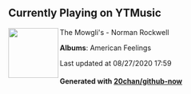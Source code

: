## Currently Playing on YTMusic

[<img align="left" width="100" src="https://lh3.googleusercontent.com/v1_Dr9TE-gjW3FYknLP8DzXSiBKcEjHLDx6HevzGU85C5ScehkgmfFWJ5ZGSLmKy-3tuZkxoZaeGBBeRAw">](https://music.youtube.com/channel/UCnJP89qgdM49vFxz91Vftwg)

The Mowgli's - Norman Rockwell

**Albums**: American Feelings

Last updated at 08/27/2020 17:59

#### Generated with [20chan/github-now](https://github.com/20chan/github-now)


<!--
**20chan/20chan** is a ✨ _special_ ✨ repository because its `README.md` (this file) appears on your GitHub profile.

Here are some ideas to get you started:

- 🔭 I’m currently working on ...
- 🌱 I’m currently learning ...
- 👯 I’m looking to collaborate on ...
- 🤔 I’m looking for help with ...
- 💬 Ask me about ...
- 📫 How to reach me: ...
- 😄 Pronouns: ...
- ⚡ Fun fact: ...
-->
